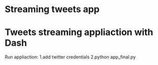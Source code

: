 # Streaming tweets app
# Tweets streaming appliaction with Dash

Run appliaction:
1.add twitter credentials
2.python app_final.py
